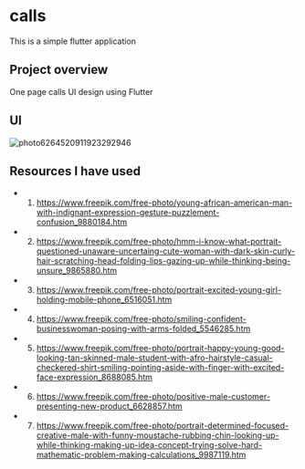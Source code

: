 # calls

This is a simple flutter application

## Project overview

One page calls UI design using Flutter 

## UI 

![photo6264520911923292946](https://user-images.githubusercontent.com/33327894/93020599-8c2eac00-f610-11ea-8433-303e6089d197.jpg)

## Resources I have used 

- 1. https://www.freepik.com/free-photo/young-african-american-man-with-indignant-expression-gesture-puzzlement-confusion_9880184.htm
- 2. https://www.freepik.com/free-photo/hmm-i-know-what-portrait-questioned-unaware-uncertaing-cute-woman-with-dark-skin-curly-hair-scratching-head-folding-lips-gazing-up-while-thinking-being-unsure_9865880.htm
- 3. https://www.freepik.com/free-photo/portrait-excited-young-girl-holding-mobile-phone_6516051.htm
- 4. https://www.freepik.com/free-photo/smiling-confident-businesswoman-posing-with-arms-folded_5546285.htm
- 5. https://www.freepik.com/free-photo/portrait-happy-young-good-looking-tan-skinned-male-student-with-afro-hairstyle-casual-checkered-shirt-smiling-pointing-aside-with-finger-with-excited-face-expression_8688085.htm
- 6. https://www.freepik.com/free-photo/positive-male-customer-presenting-new-product_6628857.htm
- 7. https://www.freepik.com/free-photo/portrait-determined-focused-creative-male-with-funny-moustache-rubbing-chin-looking-up-while-thinking-making-up-idea-concept-trying-solve-hard-mathematic-problem-making-calculations_9987119.htm 

